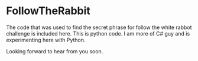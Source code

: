# FollowTheRabbit

The code that was used to find the secret phrase for follow the white rabbot challenge is included here. This is python code. I am more of C# guy and is experimenting here with Python.

Looking forward to hear from you soon.
